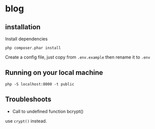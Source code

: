 # blog

## installation

Install dependencies

```
php composer.phar install
```

Create a config file, just copy from `.env.example` then rename it to `.env`

## Running on your local machine

```
php -S localhost:8000 -t public
```

## Troubleshoots

* Call to undefined function bcrypt()

use `crypt()` instead.



